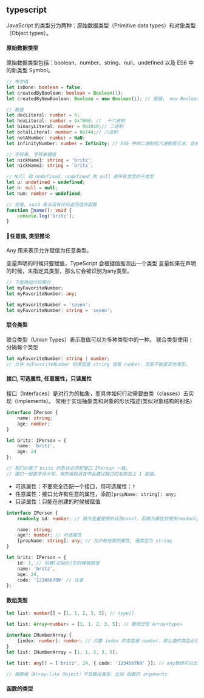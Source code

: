 ## typescript 

JavaScript 的类型分为两种：原始数据类型（Primitive data types）和对象类型（Object types）。

#### 原始数据类型

原始数据类型包括：boolean、number、string、null、undefined 以及 ES6 中的新类型 Symbol。

```ts
// 布尔值
let isDone: boolean = false;
let createdByBoolean: boolean = Boolean(1);
let createdByNewBoolean: Boolean = new Boolean(1); // 报错， new Boolean() 返回的是一个 Boolean 对象

// 数值
let decLiteral: number = 6;
let hexLiteral: number = 0xf00d; //  十六进制
let binaryLiteral: number = 0b1010;// 二进制
let octalLiteral: number = 0o744;// 八进制
let notANumber: number = NaN;
let infinityNumber: number = Infinity; // ES6 中的二进制和八进制表示法，会被编译为十进制数字。

// 字符串, 字符串模版
let nickName1: string = 'britz';
let nickName2: string = `britz`;

// Null 和 Undefined, undefined 和 null 是所有类型的子类型
let u: undefined = undefined;
let n: null = null;
let num: number = undefined;

// 空值, void 表示没有任何返回值的函数
function name(): void {
    console.log('britz');
}
```
#### 任意值, 类型推论

Any 用来表示允许赋值为任意类型。

变量声明的时候只要赋值，TypeScript 会根据值推测出一个类型
变量如果在声明的时候，未指定其类型，那么它会被识别为any类型。

```ts
// 下面两组代码等价
let myFavoriteNumber;
let myFavoriteNumber: any;

let myFavoriteNumber = 'seven'; 
let myFavoriteNumber: string = 'seven';
```

#### 联合类型

联合类型（Union Types）表示取值可以为多种类型中的一种。
联合类型使用 `| `分隔每个类型

```ts
let myFavoriteNumber: string | number; 
// 允许 myFavoriteNumber 的类型是 string 或者 number，但是不能是其他类型。
```

#### 接口, 可选属性, 任意属性，只读属性

接口（Interfaces）是对行为的抽象，而具体如何行动需要由类（classes）去实现（implements）。
常用于实现抽象类和对象的形状描述(类似对象结构的别名)

```ts
interface IPerson {
    name: string;
    age: number;
}

let britz: IPerson = {
    name: 'britz',
    age: 24
};

// 我们约束了 britz 的形状必须和接口 IPerson 一致。
// 接口一般首字母大写。有的编程语言中会建议接口的名称加上 I 前缀。
```

* 可选属性：不要完全匹配一个接口，用可选属性：`?`
* 任意属性：接口允许有任意的属性，添加`[propName: string]: any;`
* 只读属性：只能在创建的时候被赋值
```ts
interface IPerson {
    readonly id: number; // 做为变量使用的话用const，若做为属性则使用readonly。

    name: string;
    age?: number; // 可选属性
    [propName: string]: any; // 允许有任意的属性, 值类型为 string
}

let britz: IPerson = {
    id: 1, // 创建(初始化)的时候被赋值
    name: 'britz',
    age: 24, 
    code: '123456789' // 任意
};
```

#### 数组类型

```ts
let list: number[] = [1, 1, 2, 3, 5]; // type[]

let list: Array<number> = [1, 1, 2, 3, 5]; // 数组泛型 Array<type> 

interface INumberArray { 
    [index: number]: number; // 只要 index 的类型是 number，那么值的类型必须是 number。
}
let list: INumberArray = [1, 1, 2, 3, 5]; 

let list: any[] = ['britz', 24, { code: '123456789' }]; // any数组可以出现任意类型

// 类数组（Array-like Object）不是数组类型，比如 函数的 arguments
```

#### 函数的类型





